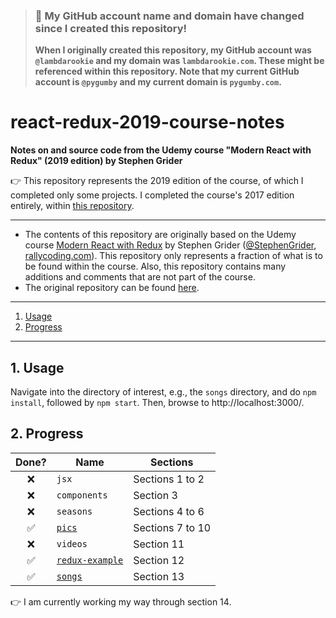 > ### 🚨 My GitHub account name and domain have changed since I created this repository!
> **When I originally created this repository, my GitHub account was `@lambdarookie` and my domain was `lambdarookie.com`.
> These might be referenced within this repository.
> Note that my current GitHub account is `@pygumby` and my current domain is `pygumby.com`.**

# react-redux-2019-course-notes

**Notes on and source code from the Udemy course "Modern React with Redux" (2019 edition) by Stephen Grider**

:point_right: This repository represents the 2019 edition of the course, of which I completed only some projects.
I completed the course's 2017 edition entirely, within [this repository](https://github.com/lambdarookie/react-redux-2017-course-notes).

---

* The contents of this repository are originally based on the Udemy course [Modern React with Redux](https://www.udemy.com/react-redux/) by Stephen Grider ([@StephenGrider](https://github.com/StephenGrider), [rallycoding.com](https://www.rallycoding.com/)).
  This repository only represents a fraction of what is to be found within the course.
  Also, this repository contains many additions and comments that are not part of the course.
* The original repository can be found [here](https://github.com/StephenGrider/redux-code).

---

1. [Usage](#1-usage)
2. [Progress](#2-progress)

---

## 1. Usage

Navigate into the directory of interest, e.g., the `songs` directory, and do `npm install`, followed by `npm start`.
Then, browse to http://localhost:3000/.

## 2. Progress

|  Done?             | Name                             | Sections         |
|:------------------:|----------------------------------|------------------|
| :x:                |  `jsx`                           | Sections 1 to 2  |
| :x:                |  `components`                    | Section 3        |
| :x:                |  `seasons`                       | Sections 4 to 6  |
| :white_check_mark: | [`pics`](pics)                   | Sections 7 to 10 |
| :x:                |  `videos`                        | Section 11       |
| :white_check_mark: | [`redux-example`](redux-example) | Section 12       |
| :white_check_mark: | [`songs`](songs)                 | Section 13       |

:point_right: I am currently working my way through section 14.

